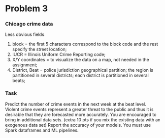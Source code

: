 # Problem 3

### Chicago crime data
Less obvious fields
1. block = the first 5 characters correspond to the block code and the rest specify
the street location; 
2. IUCR = Illinois Uniform Crime Reporting code; 
3. X/Y coordinates = to visualize the data on a map, not needed in the assignment; 
4. District, Beat = police jurisdiction geographical partition; the region is partitioned in several districts; each district is partitioned in several beats;

### Task
Predict the number of crime events in the next week at the beat level. Violent crime events
represent a greater threat to the public and thus it is desirable that they are forecasted more
accurately. You are encouraged to bring in additional data sets. (extra 10 pts if you mix the existing data
with an exogenous data set) Report the accuracy of your models. You must use Spark dataframes and ML pipelines.